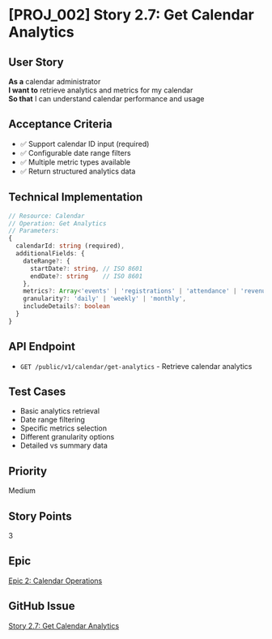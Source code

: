 # [PROJ_002] Story 2.7: Get Calendar Analytics

## User Story
**As a** calendar administrator  
**I want to** retrieve analytics and metrics for my calendar  
**So that** I can understand calendar performance and usage

## Acceptance Criteria
- ✅ Support calendar ID input (required)
- ✅ Configurable date range filters
- ✅ Multiple metric types available
- ✅ Return structured analytics data

## Technical Implementation
```typescript
// Resource: Calendar
// Operation: Get Analytics
// Parameters:
{
  calendarId: string (required),
  additionalFields: {
    dateRange?: {
      startDate?: string, // ISO 8601
      endDate?: string    // ISO 8601
    },
    metrics?: Array<'events' | 'registrations' | 'attendance' | 'revenue'>,
    granularity?: 'daily' | 'weekly' | 'monthly',
    includeDetails?: boolean
  }
}
```

## API Endpoint
- `GET /public/v1/calendar/get-analytics` - Retrieve calendar analytics

## Test Cases
- Basic analytics retrieval
- Date range filtering
- Specific metrics selection
- Different granularity options
- Detailed vs summary data

## Priority
Medium

## Story Points
3

## Epic
[Epic 2: Calendar Operations](./epic.md)

## GitHub Issue
[Story 2.7: Get Calendar Analytics](https://github.com/cbnsndwch/n8n-nodes-luma/issues/23)
